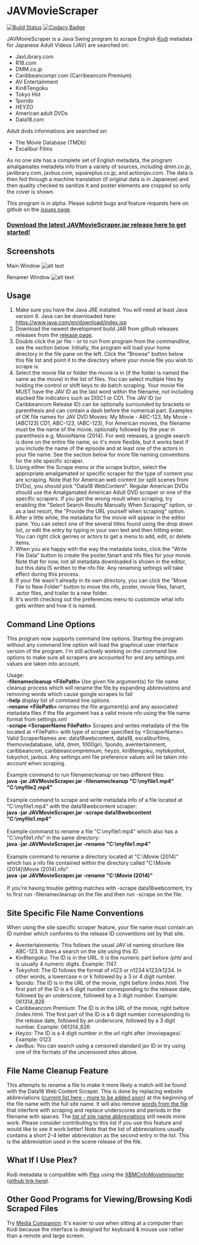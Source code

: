 JAVMovieScraper
===============
[![Build Status](https://travis-ci.org/Wizell/JAVMovieScraper.svg?branch=master)](https://travis-ci.org/Wizell/JAVMovieScraper)
[![Codacy Badge](https://api.codacy.com/project/badge/Grade/c4c66ac391234156b9796d9a6e286843)](https://www.codacy.com/app/Wizell/JAVMovieScraper?utm_source=github.com&amp;utm_medium=referral&amp;utm_content=Wizell/JAVMovieScraper&amp;utm_campaign=Badge_Grade)

JAVMovieScraper is a Java Swing program to scrape English [Kodi](http://kodi.tv/) metadata for Japanese Adult Videos (JAV) are searched on:
* JavLibrary.com
* R18.com
* DMM.co.jp
* Caribbeancompr.com (Carribeancom Premium)
* AV Entertainment
* Kin8Tengoku
* Tokyo Hot
* 1pondo
* HEYZO
* American adult DVDs
* Data18.com

Adult dvds informations are searched on:
* The Movie Database (TMDb)
* Excalibur Films

As no one site has a complete set of English metadata, the program amalgamates metadeta info from a variety of sources, including dmm.co.jp, javlibrary.com, javbus.com, squareplus.co.jp, and actionjav.com.
The data is then fed through a machine translation (if original data is in Japanese) and then quality checked to sanitize it and poster elements are cropped so only the cover is shown.


This program is in alpha. Please submit bugs and feature requests here on github on the [issues page](https://github.com/DoctorD1501/JAVMovieScraper/issues).

### [Download the latest JAVMovieScraper.jar release here to get started! ](https://github.com/DoctorD1501/JAVMovieScraper/releases)

## Screenshots
Main Window
![alt text](https://github.com/DoctorD1501/JAVMovieScraper/blob/master/docs/images/JAVMovieScraperScreenShot1%20-%20Main%20Window.jpg "Main Window")

Renamer Window
![alt text](https://github.com/DoctorD1501/JAVMovieScraper/blob/master/docs/images/JAVMovieScraperScreenShot1%20-%20Renamer%20Window.jpg "Renamer")

## Usage

1. Make sure you have the Java JRE installed. You will need at least Java version 8. Java can be downloaded here: https://www.java.com/en/download/index.jsp
2. Download the newest development build JAR from github releases releases from the [release page](https://github.com/DoctorD1501/JAVMovieScraper/releases).
3. Double click the jar file - or to run from program from the commandline, see the section below. Initially, the program will load your home directory in the file pane on the left. Click the "Browse" button below this file list and point it to the directory where your movie file you wish to scrape is.
4. Select the movie file or folder the movie is in (if the folder is named the same as the movie) in the list of files. You can select multiple files by holding the control or shift keys to do batch scraping. Your movie file MUST have the JAV ID as the last word within the filename, not including stacked file indicators such as DISC1 or CD1. The JAV ID (or Caribbeancom Release ID) can be optionally surrounded by brackets or parenthesis and can contain a dash before the numerical part. Examples of OK file names for JAV DVD Movies: My Movie - ABC-123, My Movie - [ABC123] CD1, ABC-123, (ABC-123), For American movies, the filename must be the name of the movie, optionally followed by the year in parenthesis e.g. MovieName (2014). For web releases, a google search is done on the entire file name, so it's more flexible, but it works best if you include the name of the episode and at least one of the actors in your file name. See the section below for more file naming conventions for the site specific scraper.
5. Using either the Scrape menu or the scrape button, select the appropriate amalgamated or specific scraper for the type of content you are scraping. Note that for American web content (or split scenes from DVDs), you should pick "Data18 WebContent". Regular American DVDs should use the Amalgamated American Adult DVD scraper or one of the specific scrapers. If you get the wrong result when scraping, try enabling the "Select Search Results Manually When Scraping" option, or as a last resort, the "Provide the URL yourself when scraping" option.
6. After a little while, the metadata for the movie will appear in the editor pane. You can select one of the several titles found using the drop down list, or edit the entry by typing in your own text and then hitting enter. You can right click genres or actors to get a menu to add, edit, or delete items.
7. When you are happy with the way the metadata looks, click the "Write File Data" button to create the poster,fanart and nfo files for your movie. Note that for now, not all metadata downloaded is shown in the editor, but this data IS written to the nfo file. Any renaming settings will take effect during this process.
8. If your file wasn't already in its own directory, you can click the "Move File to New Folder" button to move the nfo, poster, movie files, fanart, .actor files, and trailer to a new folder.
9. It's worth checking out the preferences menu to customize what info gets written and how it is named.


## Command Line Options
This program now supports command line options. Starting the program without any command line option will load the graphical user interface version of the program. I'm still actively working on the command line options to make sure all scrapers are accounted for and any settings.xml values are taken into account.
<p>
Usage:
<br>
<b> -filenamecleanup &#60;FilePath&#62; </b>   Use given file argument(s) for file name cleanup process which will rename the file by expanding abbreviations and removing words which cause google scrapes to fail
<br>
<b> -help</b>                               display list of command line options
<br>
<b> -rename &#60;FilePath&#62; </b> renames the file argument(s) and any associated metadata files if the file argument has a valid movie nfo using the file name format from settings.xml
<br>
<b> -scrape &#60;ScraperName FilePath&#62;</b> Scrapes and writes metadata of the file located at &#60;FilePath&#62; with type of scraper specified by &#60;ScraperName&#62;. Valid ScraperNames are: data18webcontent, data18, excaliburfilms, themoviedatabase, iafd, dmm, 1000giri, 1pondo, aventertainment, caribbeancom, caribbeancompremium, heyzo, kin8tengoku, mytokyohot, tokyohot, javbus. Any settings.xml file preference values will be taken into account when scraping.
</p>
<p>
Example command to run filenamecleanup on two different files:
<br>
<b>java -jar JAVMovieScraper.jar -filenamecleanup "C:\myfile1.mp4" "C:\myfile2.mp4"</b>
<br>
<br>
Example command to scrape and write metadata info of a file located at "C:\myfile1.mp4" with the data18webcontent scraper:
<br>
<b>java -jar JAVMovieScraper.jar -scrape data18webcontent "C:\myfile1.mp4"</b>
<br>
<br>
Example command to rename a file "C:\myfile1.mp4" which also has a "C:\myfile1.nfo" in the same directory:
<br>
<b>java -jar JAVMovieScraper.jar -rename "C:\myfile1.mp4"</b>
<br>
<br>
Example command to rename a directory located at "C:\Movie (2014)" which has a nfo file contained within the directory called "C:\Movie (2014)\Movie (2014).nfo"
<br>
<b>java -jar JAVMovieScraper.jar -rename "C:\Movie (2014)"</b>
<br>
<br>
If you're having trouble getting matches with -scrape data18webcontent, try to first run -filenamecleanup on the file and then run -scrape on the file.
</p>

## Site Specific File Name Conventions
When using the site specific scraper feature, your file name must contain an ID number which conforms to the release ID conventions set by that site.
* Aventertainments: This follows the usual JAV id naming structure like ABC-123. It does a search on the site using this ID.<br>
* Kin8tengoku: The ID is in the URL. It is the numeric part before /pht/ and is usually 4 numeric digits. Example: 1147.<br>
* Tokyohot: The ID follows the format of n123 or n1234 k123/k1234. In other words, a lowercase n or k followed by a 3 or 4 digit number.<br>
* 1pondo: The ID is in the URL of the movie, right before /index.html. The first part of the ID is a 6 digit number corresponding to the release date, followed by an underscore, followed by a 3 digit number. Example: 061314_826<br>
* Caribbeancom Premium: The ID is in the URL of the movie, right before /index.html. The first part of the ID is a 6 digit number corresponding to the release date, followed by an underscore, followed by a 3 digit number. Example: 061314_826<br>
* Heyzo: The ID is a 4 digit number in the url right after /moviepages/. Example: 0123<br>
* JavBus: You can search using a censored standard jav ID or try using one of the formats of the uncensored sites above.<br>

## File Name Cleanup Feature
This attempts to rename a file to make it more likely a match will be found with the Data18 Web Content Scraper. This is done by replacing website abbreviations ([current list here - more to be added soon](https://raw.githubusercontent.com/DoctorD1501/JAVMovieScraper/master/JAVMovieScraper/src/moviescraper/doctord/controller/releaserenamer/SiteNameAbbreviations.csv)) at the beginning of the file name with the full site name. It will also remove [words from the file](https://raw.githubusercontent.com/DoctorD1501/JAVMovieScraper/master/JAVMovieScraper/src/moviescraper/doctord/controller/releaserenamer/WordsToRemove.csv) that interfere with scraping and replace underscores and periods in the filename with spaces.
The [list of site name abbreviations](https://raw.githubusercontent.com/DoctorD1501/JAVMovieScraper/master/JAVMovieScraper/src/moviescraper/doctord/controller/releaserenamer/SiteNameAbbreviations.csv) still needs more work. Please consider contributing to this list if you use this feature and would like to see it work better! Note that the list of abbreviations usually contains a short 2-4 letter abbreviation as the second entry in the list. This is the abbreviation used in the scene release of the file.


## What If I Use Plex?
Kodi metadata is compatible with [Plex](https://plex.tv/) using the [XBMCnfoMovieImporter](https://forums.plex.tv/index.php/topic/38402-metadata-agents-for-exported-xbmc-library/) ([github link here](https://github.com/gboudreau/XBMCnfoMoviesImporter.bundle)).

## Other Good Programs for Viewing/Browsing Kodi Scraped Files
Try [Media Companion](https://mediacompanion.codeplex.com/). It's easier to use when sitting at a computer than Kodi because the interface is designed for keyboard & mouse use rather than a remote and large screen.
